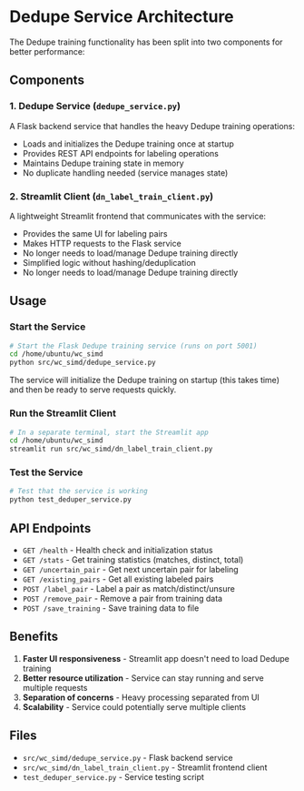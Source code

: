 # Dedupe Service Architecture

The Dedupe training functionality has been split into two components for better performance:

## Components

### 1. Dedupe Service (`dedupe_service.py`)

A Flask backend service that handles the heavy Dedupe training operations:

- Loads and initializes the Dedupe training once at startup
- Provides REST API endpoints for labeling operations
- Maintains Dedupe training state in memory
- No duplicate handling needed (service manages state)

### 2. Streamlit Client (`dn_label_train_client.py`)

A lightweight Streamlit frontend that communicates with the service:

- Provides the same UI for labeling pairs
- Makes HTTP requests to the Flask service
- No longer needs to load/manage Dedupe training directly
- Simplified logic without hashing/deduplication
- No longer needs to load/manage Dedupe training directly

## Usage

### Start the Service

```bash
# Start the Flask Dedupe training service (runs on port 5001)
cd /home/ubuntu/wc_simd
python src/wc_simd/dedupe_service.py
```

The service will initialize the Dedupe training on startup (this takes time) and then be ready to serve requests quickly.

### Run the Streamlit Client

```bash
# In a separate terminal, start the Streamlit app
cd /home/ubuntu/wc_simd
streamlit run src/wc_simd/dn_label_train_client.py
```

### Test the Service

```bash
# Test that the service is working
python test_deduper_service.py
```

## API Endpoints

- `GET /health` - Health check and initialization status
- `GET /stats` - Get training statistics (matches, distinct, total)
- `GET /uncertain_pair` - Get next uncertain pair for labeling
- `GET /existing_pairs` - Get all existing labeled pairs
- `POST /label_pair` - Label a pair as match/distinct/unsure
- `POST /remove_pair` - Remove a pair from training data
- `POST /save_training` - Save training data to file

## Benefits

1. **Faster UI responsiveness** - Streamlit app doesn't need to load Dedupe training
2. **Better resource utilization** - Service can stay running and serve multiple requests
3. **Separation of concerns** - Heavy processing separated from UI
4. **Scalability** - Service could potentially serve multiple clients

## Files

- `src/wc_simd/dedupe_service.py` - Flask backend service
- `src/wc_simd/dn_label_train_client.py` - Streamlit frontend client  
- `test_deduper_service.py` - Service testing script
